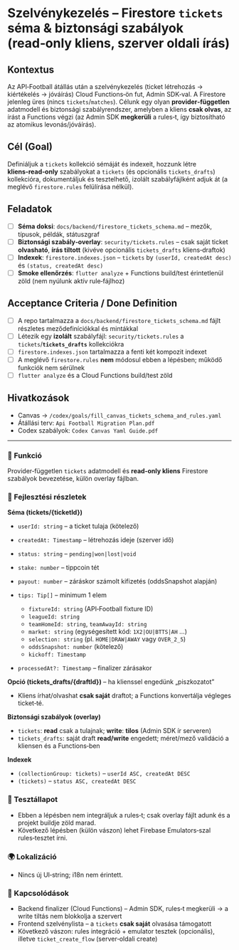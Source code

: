 # Szelvénykezelés – Firestore `tickets` séma & biztonsági szabályok (read‑only kliens, szerver oldali írás)

## Kontextus

Az API‑Football átállás után a szelvénykezelés (ticket létrehozás → kiértékelés → jóváírás) Cloud Functions‑ön fut, Admin SDK‑val. A Firestore jelenleg üres (nincs `tickets`/`matches`). Célunk egy olyan **provider‑független** adatmodell és biztonsági szabályrendszer, amelyben a kliens **csak olvas**, az írást a Functions végzi (az Admin SDK **megkerüli** a rules‑t, így biztosítható az atomikus levonás/jóváírás).

## Cél (Goal)

Definiáljuk a `tickets` kollekció sémáját és indexeit, hozzunk létre **kliens‑read‑only** szabályokat a `tickets` (és opcionális `tickets_drafts`) kollekcióra, dokumentáljuk és tesztelhető, izolált szabályfájlként adjuk át (a meglévő `firestore.rules` felülírása nélkül).

## Feladatok

* [ ] **Séma doksi**: `docs/backend/firestore_tickets_schema.md` – mezők, típusok, példák, státuszgraf
* [ ] **Biztonsági szabály‑overlay**: `security/tickets.rules` – csak saját ticket **olvasható**, **írás tiltott** (kivéve opcionális `tickets_drafts` kliens‑draftok)
* [ ] **Indexek**: `firestore.indexes.json` – `tickets` by `(userId, createdAt desc)` és `(status, createdAt desc)`
* [ ] **Smoke ellenőrzés**: `flutter analyze` + Functions build/test érintetlenül zöld (nem nyúlunk aktív rule‑fájlhoz)

## Acceptance Criteria / Done Definition

* [ ] A repo tartalmazza a `docs/backend/firestore_tickets_schema.md` fájlt részletes meződefiníciókkal és mintákkal
* [ ] Létezik egy **izolált** szabályfájl: `security/tickets.rules` a `tickets`/**`tickets_drafts`** kollekciókra
* [ ] `firestore.indexes.json` tartalmazza a fenti két kompozit indexet
* [ ] A meglévő `firestore.rules` **nem** módosul ebben a lépésben; működő funkciók nem sérülnek
* [ ] `flutter analyze` és a Cloud Functions build/test zöld

## Hivatkozások

* Canvas → `/codex/goals/fill_canvas_tickets_schema_and_rules.yaml`
* Átállási terv: `Api Football Migration Plan.pdf`
* Codex szabályok: `Codex Canvas Yaml Guide.pdf`

---

### 🎯 Funkció

Provider‑független `tickets` adatmodell és **read‑only kliens** Firestore szabályok bevezetése, külön overlay fájlban.

### 🧠 Fejlesztési részletek

**Séma (tickets/{ticketId})**

* `userId: string` – a ticket tulaja (kötelező)
* `createdAt: Timestamp` – létrehozás ideje (szerver idő)
* `status: string` – `pending|won|lost|void`
* `stake: number` – tippcoin tét
* `payout: number` – záráskor számolt kifizetés (oddsSnapshot alapján)
* `tips: Tip[]` – minimum 1 elem

  * `fixtureId: string` (API‑Football fixture ID)
  * `leagueId: string`
  * `teamHomeId: string`, `teamAwayId: string`
  * `market: string` (egységesített kód: `1X2|OU|BTTS|AH` …)
  * `selection: string` (pl. `HOME|DRAW|AWAY` vagy `OVER_2_5`)
  * `oddsSnapshot: number` (kötelező)
  * `kickoff: Timestamp`
* `processedAt?: Timestamp` – finalizer zárásakor

**Opció (tickets\_drafts/{draftId})** – ha klienssel engedünk „piszkozatot”

* Kliens írhat/olvashat **csak saját** draftot; a Functions konvertálja végleges ticket‑té.

**Biztonsági szabályok (overlay)**

* `tickets`: **read** csak a tulajnak; **write**: **tilos** (Admin SDK ír serveren)
* `tickets_drafts`: saját draft **read/write** engedett; méret/mező validáció a kliensen és a Functions‑ben

**Indexek**

* `(collectionGroup: tickets)` – `userId ASC, createdAt DESC`
* `(tickets)` – `status ASC, createdAt DESC`

### 🧪 Tesztállapot

* Ebben a lépésben nem integráljuk a rules‑t; csak overlay fájlt adunk és a projekt buildje zöld marad.
* Következő lépésben (külön vászon) lehet Firebase Emulators‑szal rules‑tesztet írni.

### 🌍 Lokalizáció

* Nincs új UI‑string; i18n nem érintett.

### 📎 Kapcsolódások

* Backend finalizer (Cloud Functions) – Admin SDK, rules‑t megkerüli → a write tiltás nem blokkolja a szervert
* Frontend szelvénylista – a `tickets` **csak saját** olvasása támogatott
* Következő vászon: rules integráció + emulator tesztek (opcionális), illetve `ticket_create_flow` (server‑oldali create)
